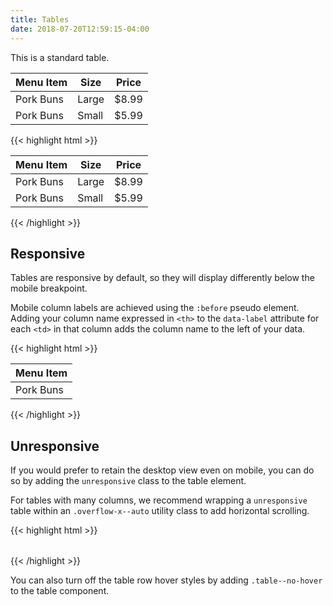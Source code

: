```yaml
---
title: Tables
date: 2018-07-20T12:59:15-04:00
---
```

This is a standard table.

<table class="table">
  <thead>
    <tr>
      <th>Menu Item</th>
      <th>Size</th>
      <th>Price</th>
    </tr>
  </thead>
  <tbody>
    <tr>
      <td data-label="Menu Item">
        Pork Buns
      </td>
      <td data-label="Size">
        Large
      </td>
      <td data-label="Price">
        $8.99
      </td>
    </tr>
    <tr>
      <td data-label="Menu Item">
        Pork Buns
      </td>
      <td data-label="Size">
        Small
      </td>
      <td data-label="Price">
        $5.99
      </td>
    </tr>
  </tbody>
</table>

<div class="mt-3 mb-4">
{{< highlight html >}}
<table class="table">
  <thead>
    <tr>
      <th>Menu Item</th>
      <th>Size</th>
      <th>Price</th>
    </tr>
  </thead>
  <tbody>
    <tr>
      <td data-label="Menu Item">
        Pork Buns
      </td>
      <td data-label="Size">
        Large
      </td>
      <td data-label="Price">
        $8.99
      </td>
    </tr>
    <tr>
      <td data-label="Menu Item">
        Pork Buns
      </td>
      <td data-label="Size">
        Small
      </td>
      <td data-label="Price">
        $5.99
      </td>
    </tr>
  </tbody>
</table>
{{< /highlight >}}
</div>

## Responsive

Tables are responsive by default, so they will display differently below the mobile breakpoint.

Mobile column labels are achieved using the `:before` pseudo element. Adding your column name expressed in `<th>` to the `data-label` attribute for each `<td>` in that column adds the column name to the left of your data.
<div class="mt-3 mb-4">
{{< highlight html >}}
<table class="table">
  <thead>
    <th>Menu Item</th>
  </thead>
  <tbody>
    <tr>
      <td data-label="Menu Items">
        Pork Buns
      </td>
    </tr>
  <tbody>
</table>
{{< /highlight >}}
</div>

## Unresponsive
If you would prefer to retain the desktop view even on mobile, you can do so by adding the `unresponsive` class to the table element. 

For tables with many columns, we recommend wrapping a `unresponsive` table within an `.overflow-x--auto` utility class to add horizontal scrolling.

<div class="mt-3 mb-4">
{{< highlight html >}}
<div class="overflow-x--auto">
  <table class="table unresponsive">
    <!-- Table conten goes here! -->
  </table>
</div>
{{< /highlight >}}
</div>


<div class="message message--info mb-3">
  <p>You can also turn off the table row hover styles by adding <code>.table--no-hover</code> to the table component.</p>
</div>